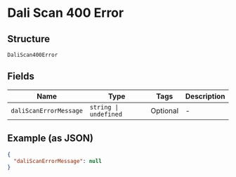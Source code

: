 
# Dali Scan 400 Error

## Structure

`DaliScan400Error`

## Fields

| Name | Type | Tags | Description |
|  --- | --- | --- | --- |
| `daliScanErrorMessage` | `string \| undefined` | Optional | - |

## Example (as JSON)

```json
{
  "daliScanErrorMessage": null
}
```

